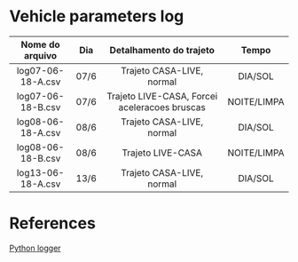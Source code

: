 # Vehicle parameters log


| Nome do arquivo | Dia | Detalhamento do trajeto |  Tempo | 
| :---------------------: | :------:| :---------------------: | :------:| 
| log07-06-18-A.csv | 07/6 | Trajeto CASA-LIVE, normal  |  DIA/SOL | 
| log07-06-18-B.csv | 07/6 | Trajeto LIVE-CASA, Forcei aceleracoes bruscas |  NOITE/LIMPA |
| log08-06-18-A.csv | 08/6 | Trajeto CASA-LIVE, normal  |  DIA/SOL | 
| log08-06-18-B.csv | 08/6 | Trajeto LIVE-CASA|  NOITE/LIMPA |
| log13-06-18-A.csv | 13/6 | Trajeto CASA-LIVE, normal  |  DIA/SOL | 


# References

[Python logger](https://engineersportal.com/blog/2018/2/25/python-datalogger-reading-the-serial-output-from-arduino-to-analyze-data-using-pyserial)
